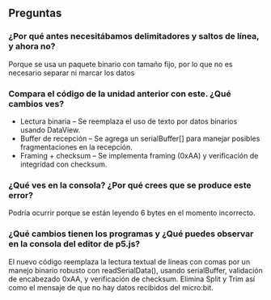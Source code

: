 ## Preguntas


### ¿Por qué antes necesitábamos delimitadores y saltos de línea, y ahora no?
Porque se usa un paquete binario con tamaño fijo, por lo que no es necesario separar ni marcar los datos


### Compara el código de la unidad anterior con este. ¿Qué cambios ves?
- Lectura binaria – Se reemplaza el uso de texto por datos binarios usando DataView.
- Buffer de recepción – Se agrega un serialBuffer[] para manejar posibles fragmentaciones en la recepción.
- Framing + checksum – Se implementa framing (0xAA) y verificación de integridad con checksum.


### ¿Qué ves en la consola? ¿Por qué crees que se produce este error?
Podría ocurrir porque se están leyendo 6 bytes en el momento incorrecto.



### ¿Qué cambios tienen los programas y ¿Qué puedes observar en la consola del editor de p5.js?
El nuevo código reemplaza la lectura textual de líneas con comas por un manejo binario robusto con readSerialData(), 
usando serialBuffer, validación de encabezado 0xAA, y verificación de checksum.
Elimina Split y Trim así como el mensaje de que no hay datos recibidos del micro:bit.
